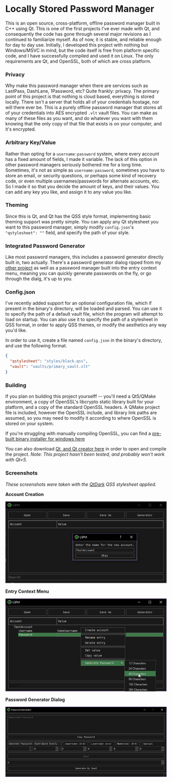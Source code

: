# Locally Stored Password Manager
This is an open source, cross-platform, offline password manager built in C++ using Qt. This is one of the first projects I've ever made with Qt, and consequently the code has gone through several major revisions as I continued to familiarize myself. As of now, it is stable, and reliable enough for day to day use. Initially, I developed this project with nothing but Windows/MSVC in mind, but the code itself is free from platform specific code, and I have successfully compiled and used it on Linux. The only requirements are Qt, and OpenSSL, both of which are cross platform. 

### Privacy
Why make this password manager when there are services such as LastPass, DashLane, 1Password, etc? Quite frankly: privacy. The primary point of this project is that nothing is cloud based, everything is stored locally. There isn't a server that holds all of your credentials hostage, nor will there ever be. This is a purely offline password manager that stores all of your credentials into AES encrypted `.vlt` vault files. You can make as many of these files as you want, and do whatever you want with them knowing that the only copy of that file that exists is on your computer, and it's encrypted. 

### Arbitrary Key/Value
Rather than opting for a `username:password` system, where every account has a fixed amount of fields, I made it variable. The lack of this option in other password managers seriously bothered me for a long time. Sometimes, it's not as simple as `username:password`, sometimes you have to store an email, or security questions, or perhaps some kind of recovery code, or even multiple usernames/passwords for alternate accounts, etc. So I made it so that you decide the amount of keys, and their values. You can add any key you like, and assign it to any value you like. 

### Theming 
Since this is Qt, and Qt has the QSS style format, implementing basic theming support was pretty simple. You can apply any Qt stylesheet you want to this password manager, simply modify `config.json`'s `"qstylesheet": ""` field, and specify the path of your style.

### Integrated Password Generator
Like most password managers, this includes a password generator directly built in, two actually. There's a password generator dialog ripped from my [other project](https://github.com/Shayna-x02/Password-Generator) as well as a password manager built into the entry context menu, meaning you can quickly generate passwords on the fly, or go through the dialg, it's up to you.

### Config.json
I've recently added support for an optional configuration file, which if present in the binary's directory, will be loaded and parsed. You can use it to specify the path of a default vault file, which the program will attempt to load on startup. You can also use it to specify the path of a stylesheet in QSS format, in order to apply QSS themes, or modify the aesthetics any way you'd like.

In order to use it, create a file named `config.json` in the binary's directory, and use the following format.
```json
{
  "qstylesheet": "styles/black.qss",
  "vault": "vaults/primary_vault.vlt"
}
```

### Building
If you plan on building this project yourselff -- you'll need a Qt5/QMake environment, a copy of OpenSSL's libcrypto static library built for your platform, and a copy of the standard OpenSSL headers. A QMake project file is included, however the OpenSSL include, and library link paths are assumed, so you may need to modify it according to where OpenSSL is stored on your system.

If you're struggling with manually compiling OpenSSL, you can find a [pre-built binary installer for windows here](https://slproweb.com/products/Win32OpenSSL.html)

You can also download [Qt, and Qt creator here](https://www.qt.io/download-open-source) in order to open and compile the project. _Note: This project hasn't been tested, and probably won't work with Qt<5._

### Screenshots
_These screenshots were taken with the [QtDark](https://github.com/EClaesson/QTDark) QSS stylesheet applied._

**Account Creation**

![](screenshots/1.png?raw=true)

**Entry Context Menu**

![](screenshots/2.png?raw=true)

**Password Generator Dialog**

![](screenshots/3.png?raw=true)
